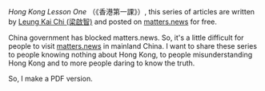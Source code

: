 *Hong Kong Lesson One* （《香港第一課》）, this series of articles are written by [Leung Kai Chi (梁啟智)](https://zh.wikipedia.org/zh-hant/%E6%A2%81%E5%95%9F%E6%99%BA) and posted on [matters.news](https://matters.news/@leungkaichihk/%E9%A6%99%E6%B8%AF%E7%AC%AC%E4%B8%80%E8%AA%B2-%E7%B0%A1%E4%BB%8B%E5%8F%8A%E7%9B%AE%E9%8C%84-zdpuB2J818r8yUSDeZ4vDARrnQ4ut3S2UYjALXHJ16jp25w4P) for free.

China government has blocked matters.news. So, it's a little difficult for people to visit [matters.news](https://matters.news/) in mainland China. I want to share these series to people knowing nothing about Hong Kong, to people misunderstanding Hong Kong and to more people daring to know the truth.

So, I make a PDF version.
